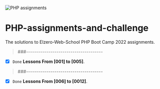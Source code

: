 ![PHP assignments](https://s3.eu-central-1.wasabisys.com/kirelos/wp-content/uploads/2020/07/06051421/how-to-install-php-8-0-on-centos-8-centos-7.png)
# PHP-assignments-and-challenge
The solutions to Elzero-Web-School PHP Boot Camp 2022 assignments.
>###--------------------------------------
- [x] `Done` **Lessons From [001] to [005]**.
>###--------------------------------------
- [x] `Done` **Lessons From [006] to [0012]**.
